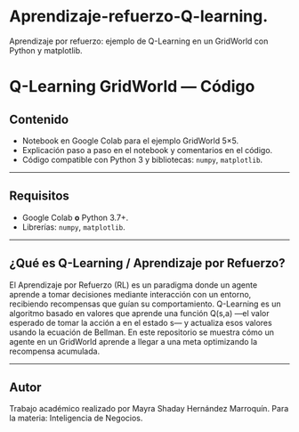 # Aprendizaje-refuerzo-Q-learning.
Aprendizaje por refuerzo: ejemplo de Q-Learning en un GridWorld con Python y matplotlib.

# Q-Learning GridWorld — Código

## Contenido
- Notebook en Google Colab para el ejemplo GridWorld 5×5.  
- Explicación paso a paso en el notebook y comentarios en el código.  
- Código compatible con Python 3 y bibliotecas: `numpy`, `matplotlib`.

---

## Requisitos
- Google Colab **o** Python 3.7+.  
- Librerías: `numpy`, `matplotlib`.

---

## ¿Qué es Q-Learning / Aprendizaje por Refuerzo?
El Aprendizaje por Refuerzo (RL) es un paradigma donde un agente aprende a tomar decisiones mediante interacción con un entorno, recibiendo recompensas que guían su comportamiento.
Q-Learning es un algoritmo basado en valores que aprende una función Q(s,a) —el valor esperado de tomar la acción a en el estado s— y actualiza esos valores usando la ecuación de Bellman. En este repositorio se muestra cómo un agente en un GridWorld aprende a llegar a una meta optimizando la recompensa acumulada.

---

## Autor
Trabajo académico realizado por Mayra Shaday Hernández Marroquín.
Para la materia: Inteligencia de Negocios.
